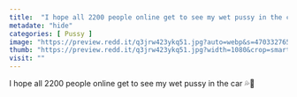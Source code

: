 ```yaml
---
title:  "I hope all 2200 people online get to see my wet pussy in the car 💦👅"
metadate: "hide"
categories: [ Pussy ]
image: "https://preview.redd.it/q3jrw423ykq51.jpg?auto=webp&s=4703327650a1badc5162b714710c94c4df9f4487"
thumb: "https://preview.redd.it/q3jrw423ykq51.jpg?width=1080&crop=smart&auto=webp&s=485cb9510a4bc75d4950c77a05473444d3c68576"
visit: ""
---
```

I hope all 2200 people online get to see my wet pussy in the car 💦👅
